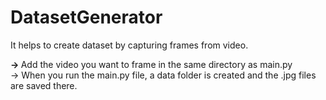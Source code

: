 # DatasetGenerator
 It helps to create dataset by capturing frames from video.

 <b> -> </b> Add the video you want to frame in the same directory as main.py <br>
 -> When you run the main.py file, a data folder is created and the .jpg files are saved there.
